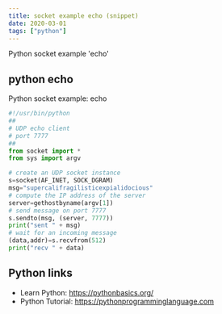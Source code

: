 ```yaml
---
title: socket example echo (snippet)
date: 2020-03-01
tags: ["python"]
---
```

Python socket example 'echo'


## python echo

Python socket example: echo

```python
#!/usr/bin/python
##
# UDP echo client
# port 7777
##
from socket import *
from sys import argv

# create an UDP socket instance
s=socket(AF_INET, SOCK_DGRAM)
msg="supercalifragilisticexpialidocious"
# compute the IP address of the server
server=gethostbyname(argv[1])
# send message on port 7777
s.sendto(msg, (server, 7777))
print("sent " + msg)
# wait for an incoming message
(data,addr)=s.recvfrom(512)
print("recv " + data)


```

## Python links

- Learn Python: https://pythonbasics.org/
- Python Tutorial: https://pythonprogramminglanguage.com
